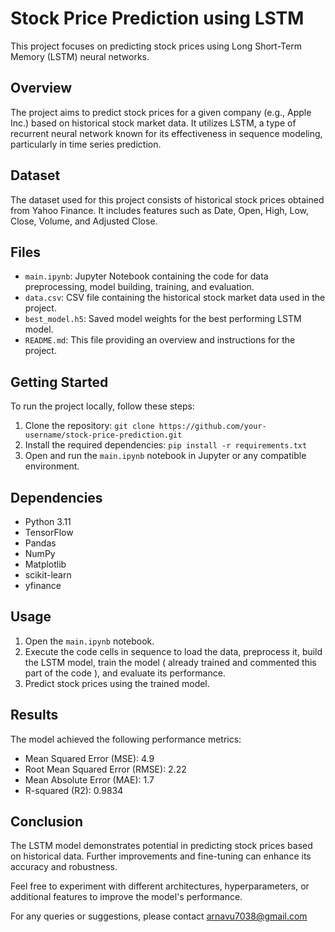 # Stock Price Prediction using LSTM

This project focuses on predicting stock prices using Long Short-Term Memory (LSTM) neural networks.

## Overview

The project aims to predict stock prices for a given company (e.g., Apple Inc.) based on historical stock market data. It utilizes LSTM, a type of recurrent neural network known for its effectiveness in sequence modeling, particularly in time series prediction.

## Dataset

The dataset used for this project consists of historical stock prices obtained from Yahoo Finance. It includes features such as Date, Open, High, Low, Close, Volume, and Adjusted Close.

## Files

- `main.ipynb`: Jupyter Notebook containing the code for data preprocessing, model building, training, and evaluation.
- `data.csv`: CSV file containing the historical stock market data used in the project.
- `best_model.h5`: Saved model weights for the best performing LSTM model.
- `README.md`: This file providing an overview and instructions for the project.

## Getting Started

To run the project locally, follow these steps:

1. Clone the repository: `git clone https://github.com/your-username/stock-price-prediction.git`
2. Install the required dependencies: `pip install -r requirements.txt`
3. Open and run the `main.ipynb` notebook in Jupyter or any compatible environment.

## Dependencies

- Python 3.11
- TensorFlow
- Pandas
- NumPy
- Matplotlib
- scikit-learn
- yfinance

## Usage

1. Open the `main.ipynb` notebook.
2. Execute the code cells in sequence to load the data, preprocess it, build the LSTM model, train the model ( already trained and commented this part of the code ), and evaluate its performance.
3. Predict stock prices using the trained model.

## Results

The model achieved the following performance metrics:
- Mean Squared Error (MSE): 4.9
- Root Mean Squared Error (RMSE): 2.22
- Mean Absolute Error (MAE): 1.7
- R-squared (R2): 0.9834
## Conclusion

The LSTM model demonstrates potential in predicting stock prices based on historical data. Further improvements and fine-tuning can enhance its accuracy and robustness.

Feel free to experiment with different architectures, hyperparameters, or additional features to improve the model's performance.

For any queries or suggestions, please contact arnavu7038@gmail.com

